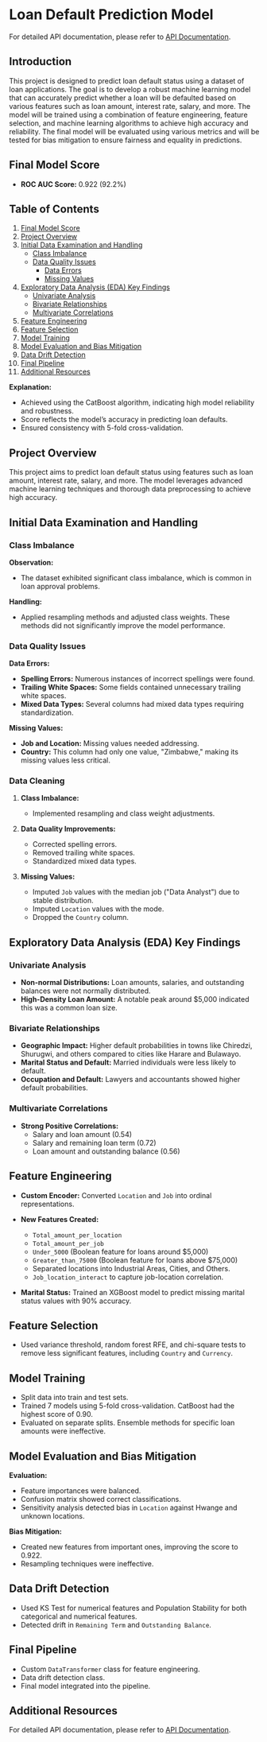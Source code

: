 # Loan Default Prediction Model

For detailed API documentation, please refer to [API Documentation](API_DOCUMENTATION.md).

## Introduction
This project is designed to predict loan default status using a dataset of loan applications. The goal is to develop a robust machine learning model that can accurately predict whether a loan will be defaulted based on various features such as loan amount, interest rate, salary, and more. The model will be trained using a combination of feature engineering, feature selection, and machine learning algorithms to achieve high accuracy and reliability. The final model will be evaluated using various metrics and will be tested for bias mitigation to ensure fairness and equality in predictions.


## Final Model Score
- **ROC AUC Score:** 0.922 (92.2%)

## Table of Contents
1. [Final Model Score](#final-model-score)
2. [Project Overview](#project-overview)
3. [Initial Data Examination and Handling](#initial-data-examination-and-handling)
    - [Class Imbalance](#class-imbalance)
    - [Data Quality Issues](#data-quality-issues)
        - [Data Errors](#data-errors)
        - [Missing Values](#missing-values)
4. [Exploratory Data Analysis (EDA) Key Findings](#exploratory-data-analysis-eda-key-findings)
    - [Univariate Analysis](#univariate-analysis)
    - [Bivariate Relationships](#bivariate-relationships)
    - [Multivariate Correlations](#multivariate-correlations)
5. [Feature Engineering](#feature-engineering)
6. [Feature Selection](#feature-selection)
7. [Model Training](#model-training)
8. [Model Evaluation and Bias Mitigation](#model-evaluation-and-bias-mitigation)
9. [Data Drift Detection](#data-drift-detection)
10. [Final Pipeline](#final-pipeline)
11. [Additional Resources](#additional-resources)



**Explanation:**  
- Achieved using the CatBoost algorithm, indicating high model reliability and robustness.
- Score reflects the model’s accuracy in predicting loan defaults.
- Ensured consistency with 5-fold cross-validation.

## Project Overview
This project aims to predict loan default status using features such as loan amount, interest rate, salary, and more. The model leverages advanced machine learning techniques and thorough data preprocessing to achieve high accuracy.

## Initial Data Examination and Handling

### Class Imbalance
**Observation:**  
- The dataset exhibited significant class imbalance, which is common in loan approval problems.

**Handling:**  
- Applied resampling methods and adjusted class weights. These methods did not significantly improve the model performance.

### Data Quality Issues
**Data Errors:**  
- **Spelling Errors:** Numerous instances of incorrect spellings were found.
- **Trailing White Spaces:** Some fields contained unnecessary trailing white spaces.
- **Mixed Data Types:** Several columns had mixed data types requiring standardization.

**Missing Values:**  
- **Job and Location:** Missing values needed addressing.
- **Country:** This column had only one value, "Zimbabwe," making its missing values less critical.

### Data Cleaning
1. **Class Imbalance:**  
   - Implemented resampling and class weight adjustments.

2. **Data Quality Improvements:**  
   - Corrected spelling errors.
   - Removed trailing white spaces.
   - Standardized mixed data types.

3. **Missing Values:**  
   - Imputed `Job` values with the median job ("Data Analyst") due to stable distribution.
   - Imputed `Location` values with the mode.
   - Dropped the `Country` column.

## Exploratory Data Analysis (EDA) Key Findings

### Univariate Analysis
- **Non-normal Distributions:** Loan amounts, salaries, and outstanding balances were not normally distributed.
- **High-Density Loan Amount:** A notable peak around $5,000 indicated this was a common loan size.

### Bivariate Relationships
- **Geographic Impact:** Higher default probabilities in towns like Chiredzi, Shurugwi, and others compared to cities like Harare and Bulawayo.
- **Marital Status and Default:** Married individuals were less likely to default.
- **Occupation and Default:** Lawyers and accountants showed higher default probabilities.

### Multivariate Correlations
- **Strong Positive Correlations:**
  - Salary and loan amount (0.54)
  - Salary and remaining loan term (0.72)
  - Loan amount and outstanding balance (0.56)

## Feature Engineering
- **Custom Encoder:** Converted `Location` and `Job` into ordinal representations.
- **New Features Created:**
  - `Total_amount_per_location`
  - `Total_amount_per_job`
  - `Under_5000` (Boolean feature for loans around $5,000)
  - `Greater_than_75000` (Boolean feature for loans above $75,000)
  - Separated locations into Industrial Areas, Cities, and Others.
  - `Job_location_interact` to capture job-location correlation.

- **Marital Status:** Trained an XGBoost model to predict missing marital status values with 90% accuracy.

## Feature Selection
- Used variance threshold, random forest RFE, and chi-square tests to remove less significant features, including `Country` and `Currency`.

## Model Training
- Split data into train and test sets.
- Trained 7 models using 5-fold cross-validation. CatBoost had the highest score of 0.90.
- Evaluated on separate splits. Ensemble methods for specific loan amounts were ineffective.

## Model Evaluation and Bias Mitigation
**Evaluation:**
- Feature importances were balanced.
- Confusion matrix showed correct classifications.
- Sensitivity analysis detected bias in `Location` against Hwange and unknown locations.

**Bias Mitigation:**
- Created new features from important ones, improving the score to 0.922.
- Resampling techniques were ineffective.

## Data Drift Detection
- Used KS Test for numerical features and Population Stability for both categorical and numerical features.
- Detected drift in `Remaining Term` and `Outstanding Balance`.

## Final Pipeline
- Custom `DataTransformer` class for feature engineering.
- Data drift detection class.
- Final model integrated into the pipeline.

## Additional Resources
For detailed API documentation, please refer to [API Documentation](API_DOCUMENTATION.md).
